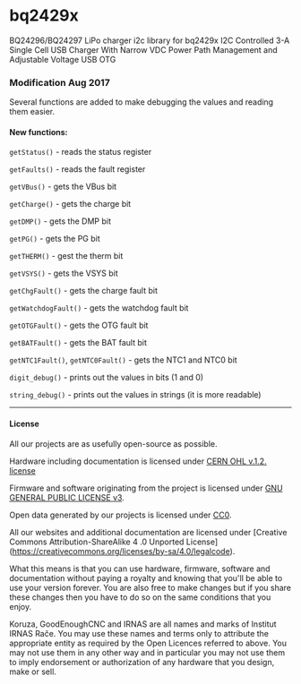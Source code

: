 # bq2429x
BQ24296/BQ24297 LiPo charger i2c library for bq2429x I2C Controlled 3-A Single Cell USB Charger With Narrow VDC
Power Path Management and Adjustable Voltage USB OTG

### Modification Aug 2017
Several functions are added to make debugging the values and reading them easier.

#### New functions:
```getStatus()``` - reads the status register

```getFaults()``` - reads the fault register

```getVBus()``` - gets the VBus bit

```getCharge()``` - gets the charge bit

```getDMP()``` - gets the DMP bit

```getPG()``` - gets the PG bit

```getTHERM()``` - gest the therm bit

```getVSYS()``` - gets the VSYS bit

```getChgFault()``` - gets the charge fault bit

```getWatchdogFault()``` - gets the watchdog fault bit

```getOTGFault()``` - gets the OTG fault bit

```getBATFault()``` - gets the BAT fault bit

```getNTC1Fault()```, ```getNTC0Fault()``` - gets the NTC1 and NTC0 bit


```digit_debug()``` - prints out the values in bits (1 and 0)

```string_debug()``` - prints out the values in strings (it is more readable) 

---

#### License

All our projects are as usefully open-source as possible.

Hardware including documentation is licensed under [CERN OHL v.1.2. license](http://www.ohwr.org/licenses/cern-ohl/v1.2)

Firmware and software originating from the project is licensed under [GNU GENERAL PUBLIC LICENSE v3](http://www.gnu.org/licenses/gpl-3.0.en.html).

Open data generated by our projects is licensed under [CC0](https://creativecommons.org/publicdomain/zero/1.0/legalcode).

All our websites and additional documentation are licensed under [Creative Commons Attribution-ShareAlike 4 .0 Unported License] (https://creativecommons.org/licenses/by-sa/4.0/legalcode).

What this means is that you can use hardware, firmware, software and documentation without paying a royalty and knowing that you'll be able to use your version forever. You are also free to make changes but if you share these changes then you have to do so on the same conditions that you enjoy.

Koruza, GoodEnoughCNC and IRNAS are all names and marks of Institut IRNAS Rače. 
You may use these names and terms only to attribute the appropriate entity as required by the Open Licences referred to above. You may not use them in any other way and in particular you may not use them to imply endorsement or authorization of any hardware that you design, make or sell.
